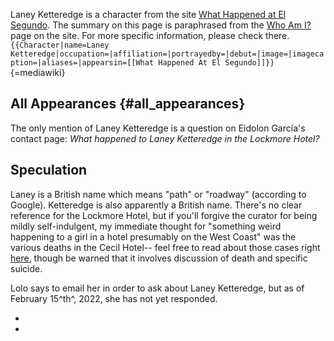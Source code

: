 Laney Ketteredge is a character from the site [What Happened at El
Segundo](https://whathappenedatelsegundo.com/). The summary on this page
is paraphrased from the [Who Am
I?](https://whathappenedatelsegundo.com/who-am-i) page on the site. For
more specific information, please check
there.`{{Character|name=Laney Ketteredge|occupation=|affiliation=|portrayedby=|debut=|image=|imagecaption=|aliases=|appearsin=[[What Happened At El Segundo]]}}`{=mediawiki}

## All Appearances {#all_appearances}

The only mention of Laney Ketteredge is a question on Eidolon García\'s
contact page: *What happened to Laney Ketteredge in the Lockmore Hotel?*

## Speculation

Laney is a British name which means \"path\" or \"roadway\" (according
to Google). Ketteredge is also apparently a British name. There\'s no
clear reference for the Lockmore Hotel, but if you\'ll forgive the
curator for being mildly self-indulgent, my immediate thought for
\"something weird happening to a girl in a hotel presumably on the West
Coast\" was the various deaths in the Cecil Hotel\-- feel free to read
about those cases right
[here](https://allthatsinteresting.com/cecil-hotel-los-angeles), though
be warned that it involves discussion of death and specific suicide.

Lolo says to email her in order to ask about Laney Ketteredge, but as of
February 15^th^, 2022, she has not yet responded.

- 
- 

<references />
